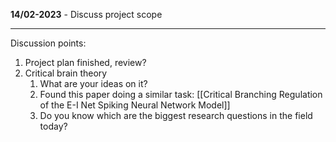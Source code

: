 **14/02-2023** - Discuss project scope

---
Discussion points:
1. Project plan finished, review?
2. Critical brain theory
	1. What are your ideas on it?
	2. Found this paper doing a similar task: [[Critical Branching Regulation of the E-I Net Spiking Neural Network Model]]
	3. Do you know which are the biggest research questions in the field today?